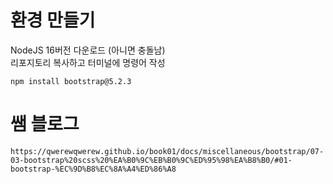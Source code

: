 # 환경 만들기
NodeJS 16버전 다운로드 (아니면 충돌남)   
리포지토리 복사하고 터미널에 명령어 작성
```
npm install bootstrap@5.2.3
```

# 쌤 블로그
```
https://qwerewqwerew.github.io/book01/docs/miscellaneous/bootstrap/07-03-bootstrap%20scss%20%EA%B0%9C%EB%B0%9C%ED%95%98%EA%B8%B0/#01-bootstrap-%EC%9D%B8%EC%8A%A4%ED%86%A8
```